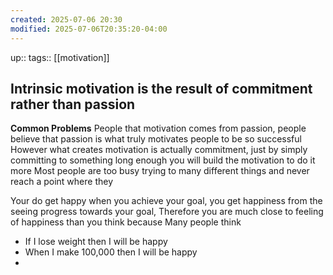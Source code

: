 ```yaml
---
created: 2025-07-06 20:30
modified: 2025-07-06T20:35:20-04:00
---
```

up:: 
tags:: [[motivation]]
## Intrinsic motivation is the result of commitment rather than passion

**Common Problems**
People that motivation comes from passion, people believe that passion is what truly motivates people to be so successful
However what creates motivation is actually commitment, just by simply committing to something long enough you will build the motivation to do it more
Most people are too busy trying to many different things and never reach a point where they 

Your do get happy when you achieve your goal, you get happiness from the seeing progress towards your goal,
Therefore you are much close to feeling of happiness than you think because 
Many people think
- If I lose weight then I will be happy
- When I make 100,000 then I will be happy
- 
